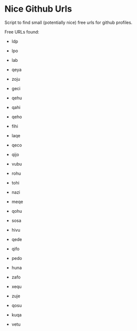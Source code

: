 # Nice Github Urls

Script to find small (potentially nice) free urls for github profiles.

Free URLs found:
* ldp
* lpo
* lab
* qeya
* zoju
* geci
* qehu
* qahi
* qeho
* fihi
* laqe
* qeco
* qijo
* vubu
* rohu
* tohi

* nazi
* meqe
* qohu
* sosa
* hivu
* qede
* qifo
* pedo
* huna
* zafo
* xequ
* zuje
* qosu
* kuqa
* vetu